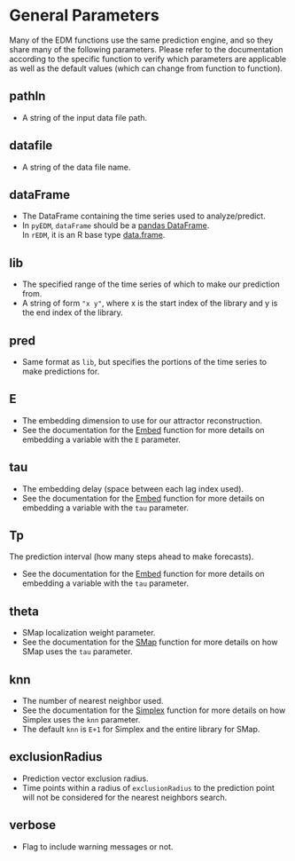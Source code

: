 # General Parameters

Many of the EDM functions use the same prediction engine, 
and so they share many of the following parameters. 
Please refer to the documentation according to the specific function
to verify which parameters are applicable as well as the default values 
(which can change from function to function).

## pathIn

* A string of the input data file path.

## datafile

* A string of the data file name.

## dataFrame

* The DataFrame containing the time series used to analyze/predict.
* In `pyEDM`, `dataFrame` should be a [pandas DataFrame](https://pandas.pydata.org/pandas-docs/stable/reference/api/pandas.DataFrame.html).  
In `rEDM`, it is an R base type [data.frame](https://www.rdocumentation.org/packages/base/versions/3.6.1/topics/data.frame).


## lib

* The specified range of the time series of which to make our prediction from.
* A string of form `"x y"`, where x is the start index of the library 
and y is the end index of the library.

## pred

* Same format as `lib`, but specifies the portions of the time series to make
predictions for.

## E

* The embedding dimension to use for our attractor reconstruction.
* See the documentation for the [Embed](../edm_functions/#embed)
function for more details on embedding a variable with the `E` parameter. 

## tau

* The embedding delay (space between each lag index used). 
* See the documentation for the [Embed](../edm_functions/#embed)
function for more details on embedding a variable with the `tau` parameter. 

## Tp

The prediction interval (how many steps ahead to make forecasts).
* See the documentation for the [Embed](../edm_functions/#embed)
function for more details on embedding a variable with the `tau` parameter. 

## theta

* SMap localization weight parameter. 
* See the documentation for the [SMap](../edm_functions/#smap)
function for more details on how SMap uses the `tau` parameter. 

## knn

* The number of nearest neighbor used. 
* See the documentation for the [Simplex](../edm_functions/#simplex)
function for more details on how Simplex uses the `knn` parameter. 
* The default `knn` is `E+1` for Simplex and the entire library for SMap.

## exclusionRadius

* Prediction vector exclusion radius.
* Time points within a radius of `exclusionRadius` to the prediction point
will not be considered for the nearest neighbors search.

## verbose

* Flag to include warning messages or not.


